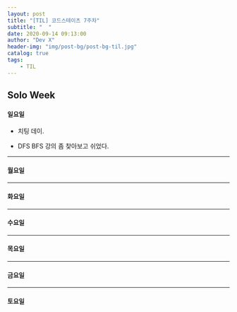 ```yaml
---
layout: post
title: "[TIL] 코드스테이츠 7주차"
subtitle: "  "
date: 2020-09-14 09:13:00
author: "Dev X"
header-img: "img/post-bg/post-bg-til.jpg"
catalog: true
tags:
    - TIL
---
```


## Solo Week

#### 일요일

-   치팅 데이.

-   DFS BFS 강의 좀 찾아보고 쉬었다.

---

#### 월요일

---

#### 화요일

---

#### 수요일

---

#### 목요일

---

#### 금요일

---

#### 토요일
